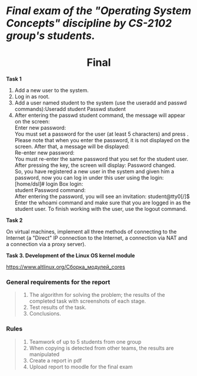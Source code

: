 # _Final exam of the "Operating System Concepts" discipline by CS-2102 group's students._

<h1 align="center">
	Final
</h1>

**Task 1**

1. Add a new user to the system.
2. Log in as root.
3. Add a user named student to the system (use the useradd and passwd commands):Useradd student Passwd student
4. After entering the passwd student command, the message will appear on the screen:
<br /> Enter new password:
<br /> You must set a password for the user (at least 5 characters) and press <Enter>. 
<br /> Please note that when you enter the password, it is not displayed on the screen. After that, a message will be displayed: 
<br /> Re-enter new password: 
<br /> You must re-enter the same password that you set for the student user. After pressing the <Enter> key, the screen will display: Password changed. 
<br /> So, you have registered a new user in the system and given him a password, now you can log in under this user using the login: [home/dsl]# login Box login: 
<br /> student Password command: 
<br /> After entering the password, you will see an invitation: student@tty0[/]$ 
<br /> Enter the whoami command and make sure that you are logged in as the student user. To finish working with the user, use the logout command. 
 
**Task 2**

On virtual machines, implement all three methods of connecting to the Internet (a "Direct" IP connection to the Internet, a connection via NAT and a connection via a proxy server).

**Task 3. Development of the Linux OS kernel module**
  
https://www.altlinux.org/Сборка_модулей_cores
	
### General requirements for the report
> 1. The algorithm for solving the problem; the results of the completed task with screenshots of each stage.
> 2. Test results of the task. 
> 3. Conclusions. 
  
### Rules
> 1. Teamwork of up to 5 students from one group
> 2. When copying is detected from other teams, the results are manipulated
> 3. Create a report in pdf 
> 4. Upload report to moodle for the final exam

  
